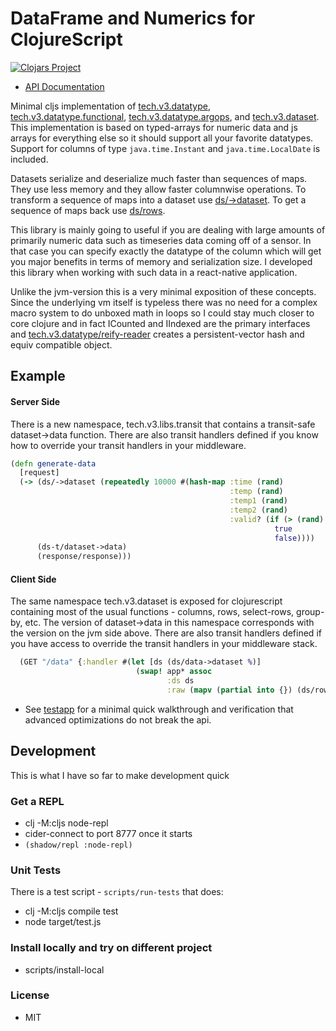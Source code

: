 # DataFrame and Numerics for ClojureScript

[![Clojars Project](https://img.shields.io/clojars/v/com.cnuernber/tmdjs.svg)](https://clojars.org/com.cnuernber/tmdjs)

* [API Documentation](https://cnuernber.github.io/tmdjs/)

Minimal cljs implementation of [tech.v3.datatype](https://cnuernber.github.io/tmdjs/tech.v3.datatype.html), 
[tech.v3.datatype.functional](https://cnuernber.github.io/tmdjs/tech.v3.datatype.functional.html),
[tech.v3.datatype.argops](https://cnuernber.github.io/tmdjs/tech.v3.datatype.argops.html), and 
[tech.v3.dataset](https://cnuernber.github.io/tmdjs/tech.v3.dataset.html).  This implementation is based
on typed-arrays for numeric data and js arrays for everything else so it should
support all your favorite datatypes.  Support for columns of type `java.time.Instant` and
`java.time.LocalDate` is included.

Datasets serialize and deserialize much faster than sequences of maps.  They use less
memory and they allow faster columnwise operations.  To transform a sequence of maps
into a dataset use [ds/->dataset](https://cnuernber.github.io/tmdjs/tech.v3.dataset.html#var--.3Edataset).
To get a sequence of maps back use [ds/rows](https://cnuernber.github.io/tmdjs/tech.v3.dataset.html#var-rows).


This library is mainly going to useful if you are dealing with large amounts of primarily
numeric data such as timeseries data coming off of a sensor.  In that case you can specify
exactly the datatype of the column which will get you major benefits in terms of
memory and serialization size.  I developed this library when working with such data
in a react-native application.


Unlike the jvm-version this is a very minimal exposition of these concepts.  Since the
underlying vm itself is typeless there was no need for a complex macro system to do
unboxed math in loops so I could stay much closer to core clojure and in fact ICounted
and IIndexed are the primary interfaces and 
[tech.v3.datatype/reify-reader](https://cnuernber.github.io/tmdjs/tech.v3.datatype.html#var-reify-reader) 
creates a persistent-vector hash and equiv compatible object.


## Example


#### Server Side

There is a new namespace, tech.v3.libs.transit that contains a transit-safe
dataset->data function.  There are also transit handlers defined if you know how to
override your transit handlers in your middleware.

```clojure
(defn generate-data
  [request]
  (-> (ds/->dataset (repeatedly 10000 #(hash-map :time (rand)
                                                 :temp (rand)
                                                 :temp1 (rand)
                                                 :temp2 (rand)
                                                 :valid? (if (> (rand) 0.5)
                                                           true
                                                           false))))
      (ds-t/dataset->data)
      (response/response)))
```

#### Client Side

The same namespace tech.v3.dataset is exposed for clojurescript containing most of the
usual functions - columns, rows, select-rows, group-by, etc.  The version of
dataset->data in this namespace corresponds with the version on the jvm side above.
There are also transit handlers defined if you have access to override the transit
handlers in your middleware stack.

```clojure
  (GET "/data" {:handler #(let [ds (ds/data->dataset %)]
                            (swap! app* assoc
                                   :ds ds
                                   :raw (mapv (partial into {}) (ds/rows ds))))})
```

* See [testapp](testapp) for a minimal quick walkthrough and verification that
advanced optimizations do not break the api.


## Development

This is what I have so far to make development quick

### Get a REPL

* clj -M:cljs node-repl
* cider-connect to port 8777 once it starts
* `(shadow/repl :node-repl)`

### Unit Tests

There is a test script - `scripts/run-tests` that does:

* clj -M:cljs compile test
* node target/test.js

### Install locally and try on different project

* scripts/install-local

### License

* MIT
